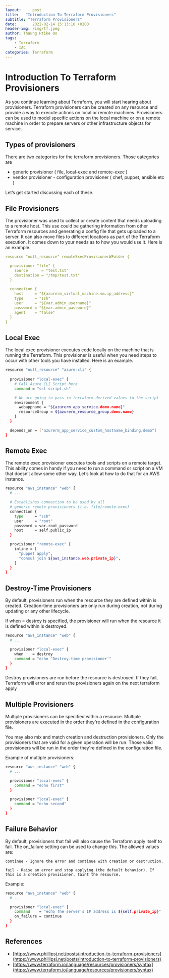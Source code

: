 ```yaml
---
layout:     post
title:   "Introduction To Terraform Provisioners"
subtitle: "Terraform Provisioners"
date:       2022-02-14 15:13:18 +0200
header-img: /img/tf.jpeg
author: Thaung Htike Oo
tags:
    - Terraform
    - IAC
categories: Terraform
---
```


<h1> Introduction To Terraform Provisioners </h1>

As you continue learning about Terraform, you will start hearing about provisioners. Terraform provisioners can be created on any resource and provide a way to execute actions on local or remote machines. Provisioners can be used to model specific actions on the local machine or on a remote machine in order to prepare servers or other infrastructure objects for service.

<h2> Types of provisioners </h2>

There are two categories for the terraform provisioners. Those categories are 

- generic provisioner ( file, local-exec and remote-exec )
- vendor provisioner - configuration provisioner ( chef, puppet, ansible etc )

Let’s get started discussing each of these.

<h2> File Provisioners </h2>

The provisioner was used to collect or create content that needs uploading to a remote host. This use could be gathering information from other Terraform resources and generating a config file that gets uploaded to a server. It can also move files to different locations as part of the Terraform execution. It comes down to your needs as to how you would use it. Here is an example.

```yaml
resource "null_resource" remoteExecProvisionerWFolder {

  provisioner "file" {
    source      = "test.txt"
    destination = "/tmp/test.txt"
  }

  connection {
    host     = "${azurerm_virtual_machine.vm.ip_address}"
    type     = "ssh"
    user     = "${var.admin_username}"
    password = "${var.admin_password}"
    agent    = "false"
  }
}
```
<h2> Local Exec </h2>

The local exec provisioner executes code locally on the machine that is running the Terraform. This provisioner is useful when you need steps to occur with other tools you have installed. Here is an example.

```bash
resource "null_resource" "azure-cli" {
  
  provisioner "local-exec" {
    # Call Azure CLI Script here
    command = "ssl-script.sh"

    # We are going to pass in terraform derived values to the script
    environment {
      webappname = "${azurerm_app_service.demo.name}"
      resourceGroup = ${azurerm_resource_group.demo.name}
    }
  }

  depends_on = ["azurerm_app_service_custom_hostname_binding.demo"]
}
```
<h2> Remote Exec </h2>

The remote exec provisioner executes tools and scripts on a remote target. This ability comes in handy if you need to run a command or script on a VM that doesn’t allow some other way. Let’s look at how to do that for an AWS instance.

```bash
resource "aws_instance" "web" {
  # ...

  # Establishes connection to be used by all
  # generic remote provisioners (i.e. file/remote-exec)
  connection {
    type     = "ssh"
    user     = "root"
    password = var.root_password
    host     = self.public_ip
  }

  provisioner "remote-exec" {
    inline = [
      "puppet apply",
      "consul join ${aws_instance.web.private_ip}",
    ]
  }
}
```
<h2> Destroy-Time Provisioners </h2>

By default, provisioners run when the resource they are defined within is created. Creation-time provisioners are only run during creation, not during updating or any other lifecycle.

If when = destroy is specified, the provisioner will run when the resource it is defined within is destroyed.

```bash
resource "aws_instance" "web" {
  # ...

  provisioner "local-exec" {
    when    = destroy
    command = "echo 'Destroy-time provisioner'"
  }
}
```

Destroy provisioners are run before the resource is destroyed. If they fail, Terraform will error and rerun the provisioners again on the next terraform apply

<h2> Multiple Provisioners </h2>

Multiple provisioners can be specified within a resource. Multiple provisioners are executed in the order they're defined in the configuration file.

You may also mix and match creation and destruction provisioners. Only the provisioners that are valid for a given operation will be run. Those valid provisioners will be run in the order they're defined in the configuration file.

Example of multiple provisioners:

```bash
resource "aws_instance" "web" {
  # ...

  provisioner "local-exec" {
    command = "echo first"
  }

  provisioner "local-exec" {
    command = "echo second"
  }
}
```
<h2> Failure Behavior </h2>

By default, provisioners that fail will also cause the Terraform apply itself to fail. The on_failure setting can be used to change this. The allowed values are:

    continue - Ignore the error and continue with creation or destruction.

    fail - Raise an error and stop applying (the default behavior). If this is a creation provisioner, taint the resource.

Example:

```bash
resource "aws_instance" "web" {
  # ...

  provisioner "local-exec" {
    command    = "echo The server's IP address is ${self.private_ip}"
    on_failure = continue
  }
}
```

<h2> References </h2>

- [https://www.phillipsj.net/posts/introduction-to-terraform-provisioners](https://www.phillipsj.net/posts/introduction-to-terraform-provisioners)
- [https://www.terraform.io/language/resources/provisioners/syntax](https://www.terraform.io/language/resources/provisioners/syntax)
